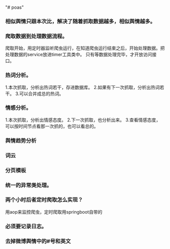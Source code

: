"# poas" 
### 相似舆情只跟本次比，解决了随着抓取数据越多，相似舆情越多。

### 爬取数据到处理数据流程。
爬取开始，用定时器监听爬虫运行，在知道爬虫运行结束之后，开始处理数据。把处理数据的service放进timer工具类中。
只有等数据处理完毕，才开放访问接口。

### 热词分析。
1.本次抓取，分析出热词若干，存进数据库。
2.如果有下一次抓取，分析出热词若干。
3.可以合并成总的热词。

### 情感分析。
1.本次抓取，分析出情感态度。
2.下一次抓取，也分析出来。
3.查看情感态度，可以按时间节点看那一次抓的，也可以看总的。

### 舆情趋势分析


### 词云

### 分页模板

### 统一的异常类处理。

### 两个小时后者定时爬取怎么实现？
用aop来监控爬虫，定时爬取用springboot自带的

### 必须要记录日志。

### 去掉微博舆情中的#号和英文